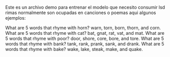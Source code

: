 Este es un archivo demo para entrenar el modelo que necesito consumir lsd rimas normalmente son ocupadas en canciones o poemas aqui algunos ejemplos:

What are 5 words that rhyme with horn?
warn, torn, born, thorn, and corn.
What are 5 words that rhyme with cat?
bat, gnat, rat, vat, and mat.
What are 5 words that rhyme with poor?
door, shore, core, bore, and tore.
What are 5 words that rhyme with bank?
tank, rank, prank, sank, and drank.
What are 5 words that rhyme with bake?
wake, lake, steak, make, and quake.
                                            
